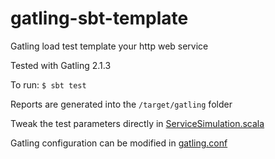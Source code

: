 gatling-sbt-template
=============

Gatling load test template your http web service

Tested with Gatling 2.1.3

To run: ```$ sbt test```

Reports are generated into the ```/target/gatling``` folder

Tweak the test parameters directly in [ServiceSimulation.scala](/src/test/scala/ServiceSimulation.scala)

Gatling configuration can be modified in [gatling.conf](/src/test/resources/gatling.conf)